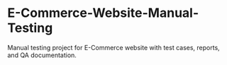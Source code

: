 # E-Commerce-Website-Manual-Testing
Manual testing project for E-Commerce website with test cases, reports, and QA documentation.
